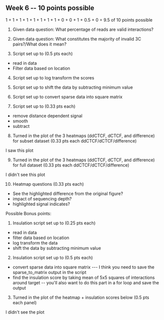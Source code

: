 ## Week 6 -- 10 points possible

1 + 1 + 1 + 1 + 1 + 1 + 1 + 1 + 0 + 0 + 1 + 0.5 + 0 = 9.5 of 10 points possible

1. Given data question: What percentage of reads are valid interactions?

2. Given data question: What constitutes the majority of invalid 3C pairs?/What does it mean?

3. Script set up to (0.5 pts each)

  * read in data  
  * Filter data based on location  

4. Script set up to log transform the scores

5. Script set up to shift the data by subtracting minimum value

6. Script set up to convert sparse data into square matrix

7. Script set up to (0.33 pts each)

  * remove distance dependent signal
  * smooth
  * subtract

8. Turned in the plot of the 3 heatmaps (ddCTCF, dCTCF, and difference) for subset dataset (0.33 pts each ddCTCF/dCTCF/difference)

I saw this plot

9. Turned in the plot of the 3 heatmaps (ddCTCF, dCTCF, and difference) for full dataset (0.33 pts each ddCTCF/dCTCF/difference)

I didn't see this plot

10. Heatmap questions (0.33 pts each)

  * See the highlighted difference from the original figure?
  * impact of sequencing depth?
  * highlighted signal indicates?

Possible Bonus points:

1. Insulation script set up to (0.25 pts each)

  * read in data
  * filter data based on location
  * log transform the data
  * shift the data by subtracting minimum value

2. Insulation script set up to (0.5 pts each)

  * convert sparse data into square matrix --- I think you need to save the sparse_to_matrix output in the script
  * find the insulation score by taking mean of 5x5 squares of interactions around target -- you'll also want to do this part in a for loop and save the output

3. Turned in the plot of the heatmap + insulation scores below (0.5 pts each panel)

I didn't see the plot
